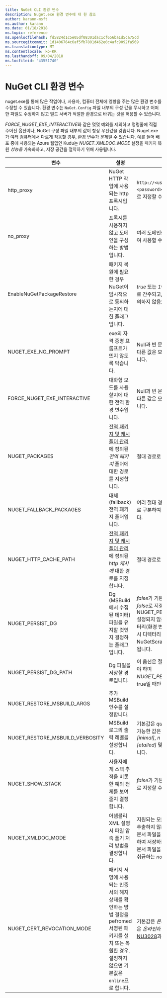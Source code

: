 ```yaml
---
title: NuGet CLI 환경 변수
description: Nuget.exe 환경 변수에 대 한 참조
author: karann-msft
ms.author: karann
ms.date: 01/18/2018
ms.topic: reference
ms.openlocfilehash: fd5824d1c5e05df08301dac1cf656ba1d5ca75cd
ms.sourcegitcommit: 1d1406764c6af5fb7801d462e0c4afc9092fa569
ms.translationtype: MT
ms.contentlocale: ko-KR
ms.lasthandoff: 09/04/2018
ms.locfileid: "43551740"
---
```

# <a name="nuget-cli-environment-variables"></a>NuGet CLI 환경 변수

nuget.exe를 통해 많은 작업이나, 사용자, 컴퓨터 전체에 영향을 주는 많은 환경 변수를 수정할 수 있습니다. 환경 변수는 `NuGet.Config` 파일 내부의 구성 값을 무시하고 어떠한 파일도 수정하지 않고 빌드 서버가 적절한 환경으로 바뀌는 것을 허용할 수 있습니다.

*FORCE_NUGET_EXE_INTERACTIVE*와 같은 몇몇 예외를 제외하고 명령줄에 직접 주어진 옵션이나, NuGet 구성 파일 내부의 값이 항상 우선값을 갖습니다. Nuget.exe가 여러 컴퓨터에서 다르게 작동할 경우, 환경 변수가 문제일 수 있습니다. 예를 들어 배포 중에 사용되는 Azure 웹앱인 Kudu는 *NUGET_XMLDOC_MODE* 설정을 패키지 복원 *성능을* 가속화하고, 저장 공간을 절약하기 위해 사용됩니다.

| 변수 | 설명 | 설명 |
| --- | --- | --- |
| http_proxy | NuGet HTTP 작업에 사용되는 http 프록시입니다. | `http://<username>:<password>@proxy.com` 등으로 지정할 수 있습니다. |
| no_proxy | 프록시를 사용하지 않고 도메인을 구성하는 방법입니다. | 여러 도메인을 쉼표(,)로 구분하여 사용할 수 있습니다. |
| EnableNuGetPackageRestore | 패키지 복원에 필요한 경우 NuGet이 암시적으로 동의하는지에 대한 플래그입니다. | *true* 또는 *1*이 동의하는 플래그로 간주되고, 다른 모든 값은 동의하지 않음으로 간주됩니다. |
| NUGET_EXE_NO_PROMPT | exe의 자격 증명 프롬프트가 뜨지 않도록 막습니다. | Null과 빈 문자열만 제외하고 다른 값은 모두 참으로 간주합니다. |
| FORCE_NUGET_EXE_INTERACTIVE | 대화형 모드를 사용할지에 대한 전역 환경 변수입니다. | Null과 빈 문자열만 제외하고 다른 값은 모두 참으로 간주합니다. |
| NUGET_PACKAGES | [전역 패키지 및 캐시 폴더 관리](../consume-packages/managing-the-global-packages-and-cache-folders.md)에 정의된 *전역 패키지* 폴더에 대한 경로를 지정합니다. | 절대 경로로 지정합니다. |
| NUGET_FALLBACK_PACKAGES | 대체(fallback) 전역 패키지 폴더입니다. | 여러 절대 경로를 세미콜론(;)으로 구분하여 사용할 수 있습니다. |
| NUGET_HTTP_CACHE_PATH | [전역 패키지 및 캐시 폴더 관리](../consume-packages/managing-the-global-packages-and-cache-folders.md)에 정의된 *http 캐시에* 대한 경로를 지정합니다. | 절대 경로로 지정합니다. |
| NUGET_PERSIST_DG | Dg (MSBuild에서 수집된 데이터) 파일을 유지할 것인지 결정하는 플래그입니다. | *false*가 기본값이고 *true* 또는 *false*로 지정할 수 있습니다. NUGET_PERSIST_DG_PATH 설정되지 않은 경우 임시 디렉터리(환경 변수에서 지정한 임시 디렉터리 내부의 NuGetScratch 폴더)에 저장됩니다. |
| NUGET_PERSIST_DG_PATH | Dg 파일을 저장할 경로입니다. | 이 옵션은 절대 경로로 지정해야 하며 *NUGET_PERSIST_DG* 값이 true일 때만 사용됩니다. |
| NUGET_RESTORE_MSBUILD_ARGS | 추가 MSBuild 인수를 설정합니다. | |
| NUGET_RESTORE_MSBUILD_VERBOSITY | MSBuild 로그의 출력 레벨을 설정합니다. | 기본값은 *quiet* ("/ v: q")이고, 가능한 값은 *q [uiet]*, *m [inimal]*, *n [ormal]*, *d [etailed]* 및 *diag [nostic]* 입니다. |
| NUGET_SHOW_STACK | 사용자에게 스택 추적을 비롯한 예외 전체를 보여줄지 결정합니다. | *false*가 기본이며 *true*나 *false*로 지정할 수 있습니다. |
| NUGET_XMLDOC_MODE | 어셈블리 XML 설명서 파일 압축 풀기 처리 방법을 결정합니다. | 지원되는 모드는 XML 파일을 추출하지 않는 *건너뛰기*, XML 문서 파일을 zip 형식으로 압축하여 저장하는 *압축* 또는 XML 문서 파일을 일반적인 파일로 취급하는 *none* 입니다. |
| NUGET_CERT_REVOCATION_MODE | 패키지 서명에 사용되는 인증서의 해지 상태를 확인하는 방법 결정을 pefromed 서명된 패키지를 설치 또는 복원한 경우. 설정하지 않으면 기본값은 `online`으로 합니다.| 기본값은 *온라인*이고 가능한 값은 *온라인*과 *오프라인*입니다.  [NU3028](../reference/errors-and-warnings/NU3028.md)과 관련이 있습니다. |
